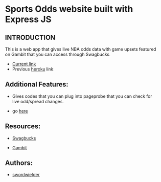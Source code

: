 # Sports Odds website built with Express JS

## INTRODUCTION
This is a web app that gives live NBA odds data with game upsets featured on Gambit that you can access through Swagbucks.

* [Current link](https://gambitgames-e4a80.ue.r.appspot.com/)
* Previous [heroku](http://gambitgames.herokuapp.com/) link


## Additional Features:

* Gives codes that you can plug into pageprobe that you can check for live odd/spread changes.

* go [here](https://gambitgames-e4a80.ue.r.appspot.com/gamestoday)




## Resources:

* [Swagbucks](https://www.swagbucks.com/profile/asndragoon)

* [Gambit](https://api-production.gambitrewards.com/social_media?referral_code=8d79e51ff63c) 



## Authors:

* [swordwielder](https://github.com/swordwielder) 
